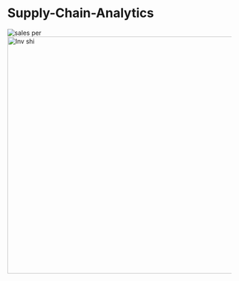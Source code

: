 # Supply-Chain-Analytics
![sales per](https://github.com/user-attachments/assets/a07d6ea5-dc6b-4e9a-b7a8-2a3af6055c1e)
<img width="533" alt="Inv   shi" src="https://github.com/user-attachments/assets/c9493d29-bcb5-45c5-bfee-7e837585aec9">


